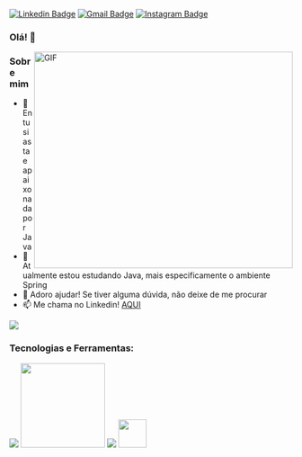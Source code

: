 [![Linkedin Badge](https://img.shields.io/badge/-LinkedIn-blue?style=flat&logo=Linkedin&logoColor=white&link=https://www.linkedin.com/in/fabricio-henrique-a56310170/)](https://www.linkedin.com/in/fabricio-henrique-a56310170/)
[![Gmail Badge](https://img.shields.io/badge/-Gmail-c14438?style=flat&logo=Gmail&logoColor=white&link=mailto:rebeccamanzi@gmail.com)](mailto:fabricioohh@gmail.com)
[![Instagram Badge](https://img.shields.io/badge/-Instagram-C13584?style=flat&labelColor=C13584&logo=instagram&logoColor=white&link=https://www.instagram.com/henrique_allves26/)](https://www.instagram.com/henrique_allves26/)



### Olá! 👋
<p align="center## Heading">
  <a href="#">
    <img align="right" alt="GIF" src="https://clubedosgeeks.com.br/wp-content/uploads/2016/01/dormrm.gif" width="460" height="385"/>
  </a>
</p>



### Sobre mim
- 🔭 Entusiasta e apaixonada por Java
- 🌱 Atualmente estou estudando Java, mais especificamente o ambiente Spring
- 🤔 Adoro ajudar! Se tiver alguma dúvida, não deixe de me procurar
- 📫 Me chama no Linkedin! <a href="https://www.linkedin.com/in/millena-gon%C3%A7alves-5078691ba/">AQUI</a>
<p align="left">
  <a href="https://github.com/anuraghazra/github-readme-stats">
    <img
      align="center"
      src="https://github-readme-stats.vercel.app/api/top-langs/?username=Millena-DEV&layout=compact&show_icons=true&theme=dracula"
    />
  </a>
</p>

### Tecnologias e Ferramentas:
<p>
  <img src="https://img.icons8.com/color/48/000000/java-coffee-cup-logo.png"/>
  <img src="https://spring.io/images/spring-logo-9146a4d3298760c2e7e49595184e1975.svg" width="150">
  <img src="https://img.icons8.com/dusk/50/000000/database-export.png"/>
  <img src="https://user-images.githubusercontent.com/11943860/46922575-7017cf80-cfe1-11e8-845a-0cd198fb546c.png"  width="50"/>
</p>
